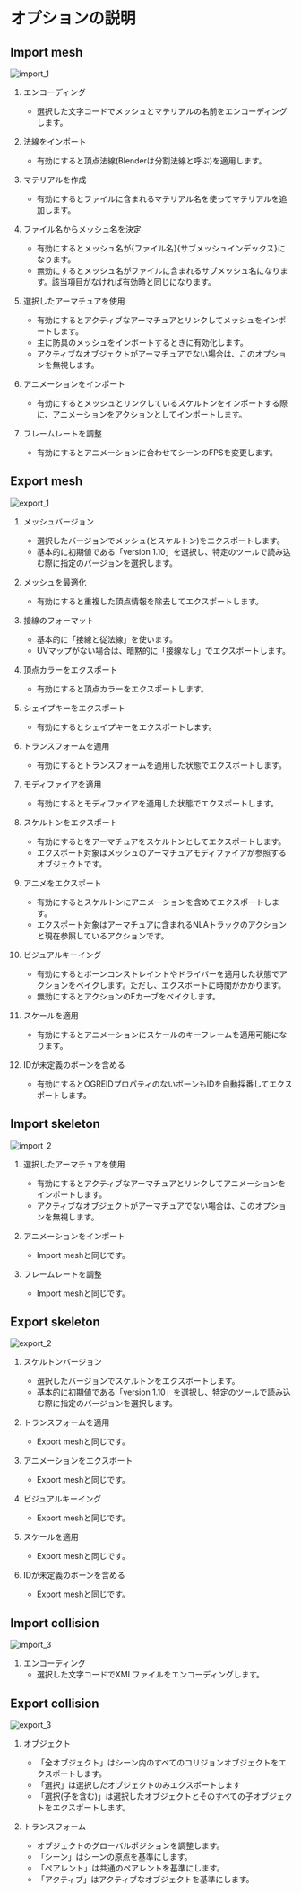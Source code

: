 # オプションの説明

## Import mesh
![import_1](image/option_import_mesh-ja.png)

1. エンコーディング
    - 選択した文字コードでメッシュとマテリアルの名前をエンコーディングします。

1. 法線をインポート
    - 有効にすると頂点法線(Blenderは分割法線と呼ぶ)を適用します。

1. マテリアルを作成
    - 有効にするとファイルに含まれるマテリアル名を使ってマテリアルを追加します。

1. ファイル名からメッシュ名を決定
    - 有効にするとメッシュ名が{ファイル名}{サブメッシュインデックス}になります。
    - 無効にするとメッシュ名がファイルに含まれるサブメッシュ名になります。該当項目がなければ有効時と同じになります。

1. 選択したアーマチュアを使用
    - 有効にするとアクティブなアーマチュアとリンクしてメッシュをインポートします。
    - 主に防具のメッシュをインポートするときに有効化します。
    - アクティブなオブジェクトがアーマチュアでない場合は、このオプションを無視します。

1. アニメーションをインポート
    - 有効にするとメッシュとリンクしているスケルトンをインポートする際に、アニメーションをアクションとしてインポートします。

1. フレームレートを調整
    - 有効にするとアニメーションに合わせてシーンのFPSを変更します。


## Export mesh
![export_1](image/option_export_mesh-ja.png)

1. メッシュバージョン
    - 選択したバージョンでメッシュ(とスケルトン)をエクスポートします。
    - 基本的に初期値である「version 1.10」を選択し、特定のツールで読み込む際に指定のバージョンを選択します。

1. メッシュを最適化
    - 有効にすると重複した頂点情報を除去してエクスポートします。

1. 接線のフォーマット
    - 基本的に「接線と従法線」を使います。
    - UVマップがない場合は、暗黙的に「接線なし」でエクスポートします。

1. 頂点カラーをエクスポート
    - 有効にすると頂点カラーをエクスポートします。

1. シェイプキーをエクスポート
    - 有効にするとシェイプキーをエクスポートします。

1. トランスフォームを適用
    - 有効にするとトランスフォームを適用した状態でエクスポートします。

1. モディファイアを適用
    - 有効にするとモディファイアを適用した状態でエクスポートします。

1. スケルトンをエクスポート
    - 有効にするとをアーマチュアをスケルトンとしてエクスポートします。
    - エクスポート対象はメッシュのアーマチュアモディファイアが参照するオブジェクトです。

1. アニメをエクスポート
    - 有効にするとスケルトンにアニメーションを含めてエクスポートします。
    - エクスポート対象はアーマチュアに含まれるNLAトラックのアクションと現在参照しているアクションです。

1. ビジュアルキーイング
    - 有効にするとボーンコンストレイントやドライバーを適用した状態でアクションをベイクします。ただし、エクスポートに時間がかかります。
    - 無効にするとアクションのFカーブをベイクします。

1. スケールを適用
    - 有効にするとアニメーションにスケールのキーフレームを適用可能になります。

1. IDが未定義のボーンを含める
    - 有効にするとOGREIDプロパティのないボーンもIDを自動採番してエクスポートします。


## Import skeleton
![import_2](image/option_import_skeleton-ja.png)

1. 選択したアーマチュアを使用
    - 有効にするとアクティブなアーマチュアとリンクしてアニメーションをインポートします。
    - アクティブなオブジェクトがアーマチュアでない場合は、このオプションを無視します。

1. アニメーションをインポート
    - Import meshと同じです。

1. フレームレートを調整
    - Import meshと同じです。


## Export skeleton
![export_2](image/option_export_skeleton-ja.png)

1. スケルトンバージョン
    - 選択したバージョンでスケルトンをエクスポートします。
    - 基本的に初期値である「version 1.10」を選択し、特定のツールで読み込む際に指定のバージョンを選択します。

1. トランスフォームを適用
    - Export meshと同じです。

1. アニメーションをエクスポート
    - Export meshと同じです。

1. ビジュアルキーイング
    - Export meshと同じです。

1. スケールを適用
    - Export meshと同じです。

1. IDが未定義のボーンを含める
    - Export meshと同じです。


## Import collision
![import_3](image/option_import_physx-ja.png)

1. エンコーディング
    - 選択した文字コードでXMLファイルをエンコーディングします。


## Export collision
![export_3](image/option_export_physx-ja.png)

1. オブジェクト
    - 「全オブジェクト」はシーン内のすべてのコリジョンオブジェクトをエクスポートします。
    - 「選択」は選択したオブジェクトのみエクスポートします
    - 「選択(子を含む)」は選択したオブジェクトとそのすべての子オブジェクトをエクスポートします。

1. トランスフォーム
    -  オブジェクトのグローバルポジションを調整します。
    - 「シーン」はシーンの原点を基準にします。
    - 「ペアレント」は共通のペアレントを基準にします。
    - 「アクティブ」はアクティブなオブジェクトを基準にします。

